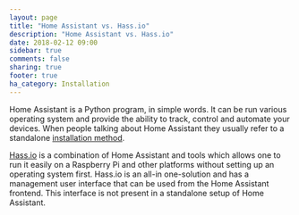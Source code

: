 ```yaml
---
layout: page
title: "Home Assistant vs. Hass.io"
description: "Home Assistant vs. Hass.io"
date: 2018-02-12 09:00
sidebar: true
comments: false
sharing: true
footer: true
ha_category: Installation
---
```


Home Assistant is a Python program, in simple words. It can be run various operating system and provide the ability to track, control and automate your devices. When people talking about Home Assistant they usually refer to a standalone [installation method](/docs/installation/).

[Hass.io](/hassio/) is a combination of Home Assistant and tools which allows one to run it easily on a Raspberry Pi and other platforms without setting up an operating system first. Hass.io is an all-in one-solution and has a management user interface that can be used from the Home Assistant frontend. This interface is not present in a standalone setup of Home Assistant.

